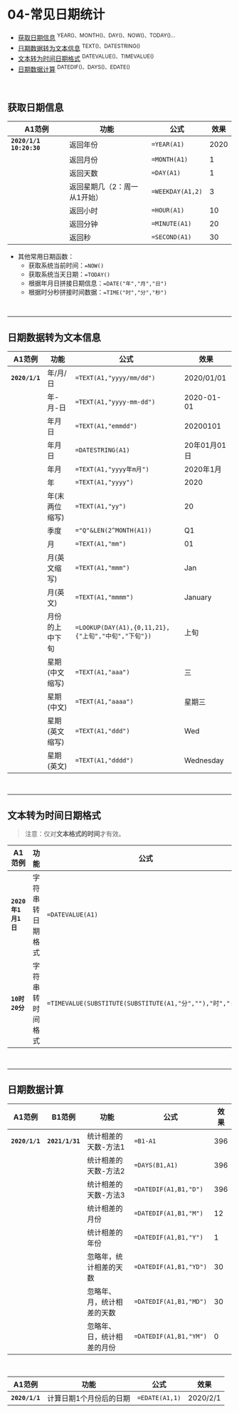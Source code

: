 # 04-常见日期统计

- [获取日期信息](#获取日期信息)  <sup>YEAR()、MONTH()、DAY()、NOW()、TODAY()...</sup>
- [日期数据转为文本信息](#日期数据转为文本信息)  <sup>TEXT()、DATESTRING()</SUP>
- [文本转为时间日期格式](#文本转为时间日期格式)  <sup>DATEVALUE()、TIMEVALUE()</sup>
- [日期数据计算](#日期数据计算)  <sup>DATEDIF()、DAYS()、EDATE()</sup>

<br/>

## 获取日期信息

| A1范例                  | 功能                         | 公式             | 效果 |
| ----------------------- | ---------------------------- | ---------------- | ---- |
| **`2020/1/1 10:20:30`** | 返回年份                     | `=YEAR(A1)`      | 2020 |
|                         | 返回月份                     | `=MONTH(A1)`     | 1    |
|                         | 返回天数                     | `=DAY(A1)`       | 1    |
|                         | 返回星期几（2：周一从1开始） | `=WEEKDAY(A1,2)` | 3    |
|                         | 返回小时                     | `=HOUR(A1)`      | 10   |
|                         | 返回分钟                     | `=MINUTE(A1)`    | 20   |
|                         | 返回秒                       | `=SECOND(A1)`    | 30   |

- 其他常用日期函数：
  - 获取系统当前时间：`=NOW()`
  - 获取系统当天日期：`=TODAY()`
  - 根据年月日拼接日期信息：`=DATE("年","月","日")`
  - 根据时分秒拼接时间数据：`=TIME("时","分","秒")`

<br/>

------

## 日期数据转为文本信息

| A1范例         | 功能           | 公式                                                | 效果         |
| -------------- | -------------- | --------------------------------------------------- | ------------ |
| **`2020/1/1`** | 年/月/日       | `=TEXT(A1,"yyyy/mm/dd")`                            | 2020/01/01   |
|                | 年-月-日       | `=TEXT(A1,"yyyy-mm-dd")`                            | 2020-01-01   |
|                | 年月日         | `=TEXT(A1,"emmdd")`                                 | 20200101     |
|                | 年月日         | `=DATESTRING(A1)`                                   | 20年01月01日 |
|                | 年月           | `=TEXT(A1,"yyyy年m月")`                             | 2020年1月    |
|                | 年             | `=TEXT(A1,"yyyy")`                                  | 2020         |
|                | 年(末两位缩写) | `=TEXT(A1,"yy")`                                    | 20           |
|                | 季度           | `="Q"&LEN(2^MONTH(A1))`                             | Q1           |
|                | 月             | `=TEXT(A1,"mm")`                                    | 01           |
|                | 月(英文缩写)   | `=TEXT(A1,"mmm")`                                   | Jan          |
|                | 月(英文)       | `=TEXT(A1,"mmmm")`                                  | January      |
|                | 月份的上中下旬 | `=LOOKUP(DAY(A1),{0,11,21},{"上旬","中旬","下旬"})` | 上旬         |
|                | 星期(中文缩写) | `=TEXT(A1,"aaa")`                                   | 三           |
|                | 星期(中文)     | `=TEXT(A1,"aaaa")`                                  | 星期三       |
|                | 星期(英文缩写) | `=TEXT(A1,"ddd")`                                   | Wed          |
|                | 星期(英文)     | `=TEXT(A1,"dddd")`                                  | Wednesday    |

<br/>

------

## 文本转为时间日期格式

> 注意：仅对**文本格式的时间**才有效。

| A1范例             | 功能             | 公式                                                      | 效果     |
| ------------------ | ---------------- | --------------------------------------------------------- | -------- |
| **`2020年1月1日`** | 字符串转日期格式 | `=DATEVALUE(A1)`                                          | 2020/1/1 |
| **`10时20分`**     | 字符串转时间格式 | `=TIMEVALUE(SUBSTITUTE(SUBSTITUTE(A1,"分",""),"时",":"))` | 10:20:00 |

<br/>

------

## 日期数据计算

| A1范例         | B1范例          | 功能                       | 公式                   | 效果 |
| -------------- | --------------- | -------------------------- | ---------------------- | ---- |
| **`2020/1/1`** | **`2021/1/31`** | 统计相差的天数-方法1       | `=B1-A1`               | 396  |
|                |                 | 统计相差的天数-方法2       | `=DAYS(B1,A1)`         | 396  |
|                |                 | 统计相差的天数-方法3       | `=DATEDIF(A1,B1,"D")`  | 396  |
|                |                 | 统计相差的月份             | `=DATEDIF(A1,B1,"M")`  | 12   |
|                |                 | 统计相差的年份             | `=DATEDIF(A1,B1,"Y")`  | 1    |
|                |                 | 忽略年，统计相差的天数     | `=DATEDIF(A1,B1,"YD")` | 30   |
|                |                 | 忽略年、月，统计相差的天数 | `=DATEDIF(A1,B1,"MD")` | 30   |
|                |                 | 忽略年、日，统计相差的月份 | `=DATEDIF(A1,B1,"YM")` | 0    |

<br/>

| A1范例         | 功能                    | 公式           | 效果     |
| -------------- | ----------------------- | -------------- | -------- |
| **`2020/1/1`** | 计算日期1个月份后的日期 | `=EDATE(A1,1)` | 2020/2/1 |